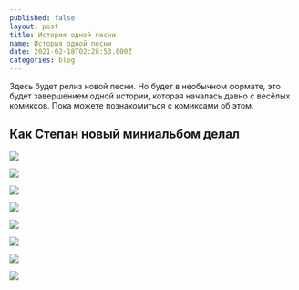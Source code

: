 ```yaml
---
published: false
layout: post
title: История одной песни
name: История одной песни
date: 2021-02-18T02:28:53.000Z
categories: blog
---
```


Здесь будет релиз новой песни. Но будет в необычном формате, это будет завершением одной истории, которая началась давно с весёлых комиксов. Пока можете познакомиться с комиксами об этом.

## Как Степан новый миниальбом делал

![]({{site.baseurl}}/img/for-posts/oss/1-01.jpg)

![]({{site.baseurl}}/img/for-posts/oss/1-02.jpg)

![]({{site.baseurl}}/img/for-posts/oss/1-03.jpg)

![]({{site.baseurl}}/img/for-posts/oss/1-04.jpg)

![]({{site.baseurl}}/img/for-posts/oss/1-05.jpg)

![]({{site.baseurl}}/img/for-posts/oss/1-06.jpg)

![]({{site.baseurl}}/img/for-posts/oss/1-07.jpg)

![]({{site.baseurl}}/img/for-posts/oss/1-08.jpg)
